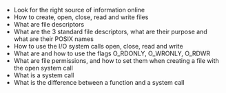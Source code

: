 
   * Look for the right source of information online
   * How to create, open, close, read and write files
   * What are file descriptors
   * What are the 3 standard file descriptors, what are their purpose and what are their POSIX names
   * How to use the I/O system calls open, close, read and write
   * What are and how to use the flags O_RDONLY, O_WRONLY, O_RDWR
   * What are file permissions, and how to set them when creating a file with the open system call
   * What is a system call
   * What is the difference between a function and a system call
